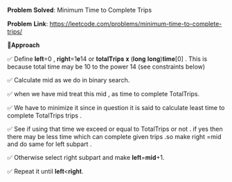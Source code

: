 𝐏𝐫𝐨𝐛𝐥𝐞𝐦 𝐒𝐨𝐥𝐯𝐞𝐝: Minimum Time to Complete Trips

𝐏𝐫𝐨𝐛𝐥𝐞𝐦 𝐋𝐢𝐧𝐤: https://leetcode.com/problems/minimum-time-to-complete-trips/



📌𝐀𝐩𝐩𝐫𝐨𝐚𝐜𝐡

✅ Define 𝐥𝐞𝐟𝐭=0 , 𝐫𝐢𝐠𝐡𝐭=1𝐞14 or 𝐭𝐨𝐭𝐚𝐥𝐓𝐫𝐢𝐩𝐬 𝐱 (𝐥𝐨𝐧𝐠 𝐥𝐨𝐧𝐠)𝐭𝐢𝐦𝐞[0] . This is because total time may be 10 to the power 14 (see constraints below)

✅ Calculate mid as we do in binary search.

✅ when we have mid treat this mid , as time to complete TotalTrips.

✅ We have to minimize it since in question it is said to calculate least time to complete TotalTrips trips .

✅ See if using that time we exceed or equal to TotalTrips or not . if yes then there may be less time which can complete given trips .so make right =mid and do same for left subpart .

✅ Otherwise select right subpart and make 𝐥𝐞𝐟𝐭=𝐦𝐢𝐝+1.

✅ Repeat it until 𝐥𝐞𝐟𝐭<𝐫𝐢𝐠𝐡𝐭.

